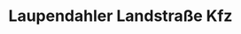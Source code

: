 ---
title: "Laupendahler Landstraße Kfz"
url: /essen/laupendahler-landstrasse-kfz/
shop: Autohaus
---